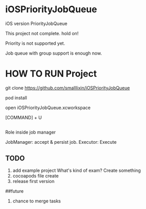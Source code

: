 iOSPriorityJobQueue
===================

iOS version PriorityJobQueue

This project not complete. hold on!

Priority is not supported yet. 

Job queue with group support is enough now.

# HOW TO RUN Project

git clone https://github.com/smalllixin/iOSPriorityJobQueue

pod install

open iOSPriorityJobQueue.xcworkspace

[COMMAND] + U

##

Role inside job manager

JobManager: accept & persist job.
Executor: Execute


## TODO
1. add example project
  What's kind of exam?
  Create something
2. cocoapods file create
3. release first version

##future 
1. chance to merge tasks
